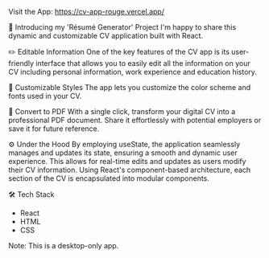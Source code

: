 Visit the App: https://cv-app-rouge.vercel.app/

🚀 Introducing my 'Résumé Generator' Project
I'm happy to share this dynamic and customizable CV application built with React.

✏️ Editable Information
One of the key features of the CV app is its user-friendly interface that allows you to easily edit all the information on your CV including personal information, work experience and education history.

🎨 Customizable Styles
The app lets you customize the color scheme and fonts used in your CV.

📄 Convert to PDF
With a single click, transform your digital CV into a professional PDF document. Share it effortlessly with potential employers or save it for future reference.

⚙️ Under the Hood
By employing useState, the application seamlessly manages and updates its state, ensuring a smooth and dynamic user experience. This allows for real-time edits and updates as users modify their CV information. Using React's component-based architecture, each section of the CV is encapsulated into modular components.

🛠️ Tech Stack
- React
- HTML
- CSS

Note: This is a desktop-only app.
